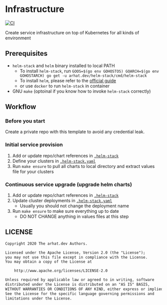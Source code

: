 # Infrastructure

[![CI](https://github.com/arhat-dev/infrastructure/workflows/CI/badge.svg)](https://github.com/arhat-dev/infrastructure/actions?query=workflow%3ACI)

Create service infrastructure on top of Kubernetes for all kinds of environment

## Prerequisites

- `helm-stack` and `helm` binary installed to local PATH
  - To install `helm-stack`, run `GOOS=$(go env GOHOSTOS) GOARCH=$(go env GOHOSTARCH) go get -u arhat.dev/helm-stack/cmd/helm-stack`
  - To install `helm`, please refer to the [official guide](https://helm.sh/docs/intro/install/)
  - or use `docker` to run `helm-stack` in container
- GNU `make` (optoinal if you know how to invoke `helm-stack` correctly)

## Workflow

### Before you start

Create a private repo with this template to avoid any credential leak.

### Initial service provision

1. Add or update repo/chart references in [`.helm-stack`](./.helm-stack)
2. Define your clusters in [`.helm-stack.yaml`](./.helm-stack.yaml)
3. Run `make ensure` to pull all charts to local directory and extract values file for your clusters

### Continuous service upgrade (upgrade helm charts)

1. Add or update repo/chart references in [`.helm-stack`](./.helm-stack)
2. Update cluster deployments in [`.helm-stack.yaml`](./.helm-stack.yaml)
   - Usually you should not change the deployment name
3. Run `make ensure` to make sure everything up to date
   - DO NOT CHANGE anything in values files at this step

## LICENSE

```txt
Copyright 2020 The arhat.dev Authors.

Licensed under the Apache License, Version 2.0 (the "License");
you may not use this file except in compliance with the License.
You may obtain a copy of the License at

    http://www.apache.org/licenses/LICENSE-2.0

Unless required by applicable law or agreed to in writing, software
distributed under the License is distributed on an "AS IS" BASIS,
WITHOUT WARRANTIES OR CONDITIONS OF ANY KIND, either express or implied.
See the License for the specific language governing permissions and
limitations under the License.
```
